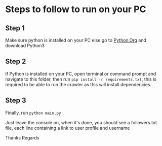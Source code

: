 # Steps to follow to run on your PC

## Step 1

Make sure python is installed on your PC else go to [Python.Org](python.org) and download Python3

## Step 2

If Python is installed on your PC, open terminal or command prompt and navigate to this folder, then run `pip install -r requirements.txt`, this is required to be able to run the crawler as this will install dependencies.

## Step 3

Finally, run `python main.py`

Just leave the console on, when it's done, you should see a followers.txt file, each line containing a link to user profile and username

Thanks
Regards

